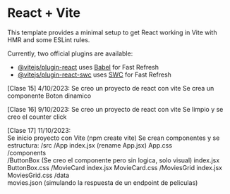 # React + Vite

This template provides a minimal setup to get React working in Vite with HMR and some ESLint rules.

Currently, two official plugins are available:

- [@vitejs/plugin-react](https://github.com/vitejs/vite-plugin-react/blob/main/packages/plugin-react/README.md) uses [Babel](https://babeljs.io/) for Fast Refresh
- [@vitejs/plugin-react-swc](https://github.com/vitejs/vite-plugin-react-swc) uses [SWC](https://swc.rs/) for Fast Refresh

[Clase 15] 4/10/2023:
    Se creo un proyecto de react con vite
    Se crea un componente Boton dinamico

[Clase 16] 9/10/2023:
    Se creo un proyecto de react con vite
    Se limpio y se creo el counter click

[Clase 17] 11/10/2023:   
    Se inicio proyecto con Vite (npm create vite)
    Se crean componentes y se estructura:
        /src
            /App
                index.jsx (rename App.jsx)
                App.css               
            /components                            
                /ButtonBox (Se creo el componente pero sin logica, solo visual)
                    index.jsx
                    ButtonBox.css
                /MovieCard
                    index.jsx
                    MovieCard.css
                /MoviesGrid
                    index.jsx
                    MoviesGrid.css
                /data                
                    movies.json (simulando la respuesta de un endpoint de peliculas)

